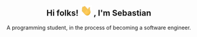 <h2 align="center"> Hi folks! <img src="icons/wave.gif" width="30"> , I'm Sebastian </h2>

<p align="center">A programming student, in the process of becoming a software engineer.</p>

<!--
**sastiam/sastiam** is a ✨ _special_ ✨ repository because its `README.md` (this file) appears on your GitHub profile.

Here are some ideas to get you started:

- 🔭 I’m currently working on ...
- 🌱 I’m currently learning ...
- 👯 I’m looking to collaborate on ...
- 🤔 I’m looking for help with ...
- 💬 Ask me about ...
- 📫 How to reach me: ...
- 😄 Pronouns: ...
- ⚡ Fun fact: ...
-->

